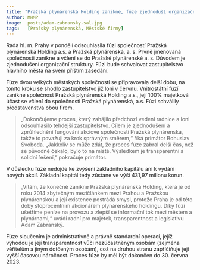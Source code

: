 ```yaml
---
title: "Pražská plynárenská Holding zanikne, fúze zjednoduší organizační strukturu městské firmy"
author: MHMP
image:  posts/adam-zabransky-sal.jpg
tags:   [Pražský plynárenská, Městské firmy]
---
```


Rada hl. m. Prahy v pondělí odsouhlasila fúzi společností Pražská plynárenská Holding a.s. a Pražská plynárenská, a. s. Prvně jmenovaná společnosti zanikne a včlení se do Pražské plynárenské a. s. Důvodem je zjednodušení organizační struktury. Fúzi bude schvalovat zastupitelstvo hlavního města na svém příštím zasedání.

Fúze dvou velkých městských společností se připravovala delší dobu, na tomto kroku se shodlo zastupitelstvo již loni v červnu. Vnitrostátní fúzí zanikne společnost Pražská plynárenská Holding a.s., její 100% majetková účast se včlení do společnosti Pražská plynárenská, a.s. Fúzi schválily představenstva obou firem.

> „Dokončujeme proces, který zahájilo předchozí vedení radnice a loni odsouhlasilo tehdejší zastupitelstvo. Cílem je zjednodušení a zprůhlednění fungování akciové společnosti Pražská plynárenská, takže to považuji za krok správným směrem,“ říká primátor Bohuslav Svoboda. „Jakkoliv se může zdát, že proces fúze zabral delší čas, než se původně čekalo, bylo to na místě. Výsledkem je transparentní a solidní řešení,“ pokračuje primátor.

V důsledku fúze nedojde ke zvýšení základního kapitálu ani k vydání nových akcií. Základní kapitál tedy zůstane ve výši 431,97 milionu korun.

> „Vítám, že konečně zanikne Pražská plynárenská Holding, která je od roku 2014 zbytečným mezičlánkem mezi Prahou a Pražskou plynárenskou a její existence postrádá smysl, protože Praha je od této doby stoprocentním akcionářem plynárenského holdingu. Díky fúzi ušetříme peníze na provozu a zlepší se informační tok mezi městem a plynárnami,“ uvádí radní pro majetek, transparentnost a legislativu Adam Zábranský.

Fúze sloučením je administrativně a právně standardní operací, jejíž výhodou je její transparentnost vůči nezúčastněným osobám (zejména věřitelům a jiným dotčeným osobám), což na druhou stranu zapříčiňuje její vyšší časovou náročnost. Proces fúze by měl být dokončen do 30. června 2023.
